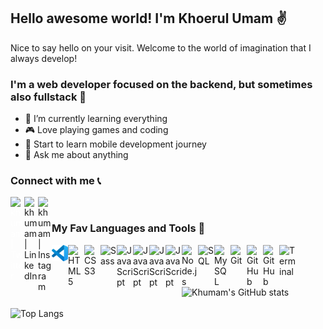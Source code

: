 ## Hello awesome world! I'm Khoerul Umam ✌
Nice to say hello on your visit. Welcome to the world of imagination that I always develop!

### I'm a web developer focused on the backend, but sometimes also fullstack 🎃

- 🌱 I’m currently learning everything
- 🎮 Love playing games and coding
- 🧿 Start to learn mobile development journey
- 💬 Ask me about anything

### Connect with me 📞

[<img align="left" alt="khumam | Twitter" width="22px" style='color: #fff' src="https://cdn-icons-png.flaticon.com/512/185/185961.png" />](https://twitter.com/wanderingonrain)
[<img align="left" alt="khumam | LinkedIn" width="22px" src="https://cdn-icons-png.flaticon.com/512/185/185964.png" />](https://linkedin.com/in/khoerulumam)
[<img align="left" alt="khumam | Instagram" width="22px" src="https://cdn-icons-png.flaticon.com/512/185/185985.png" />](https://instagram.com/thekhoerulumam)
<br>
### My Fav Languages and Tools 🎨

[<img align="left" alt="Visual Studio Code" width="26px" src="https://raw.githubusercontent.com/github/explore/80688e429a7d4ef2fca1e82350fe8e3517d3494d/topics/visual-studio-code/visual-studio-code.png" />](webdevplaylist)
[<img align="left" alt="HTML5" width="26px" src="https://cdn-icons-png.flaticon.com/512/1051/1051277.png" />](html)
[<img align="left" alt="CSS3" width="26px" src="https://cdn-icons-png.flaticon.com/512/732/732190.png" />](css)
[<img align="left" alt="Sass" width="26px" src="https://cdn-icons-png.flaticon.com/512/919/919831.png" />](sass)
[<img align="left" alt="JavaScript" width="26px" src="https://cdn-icons-png.flaticon.com/512/919/919832.png" />](typescript)
[<img align="left" alt="JavaScript" width="26px" src="https://cdn-icons-png.flaticon.com/512/919/919852.png" />](python)
[<img align="left" alt="JavaScript" width="26px" src="https://cdn-icons-png.flaticon.com/512/5968/5968292.png" />](javascript)
[<img align="left" alt="JavaScript" width="26px" src="https://cdn-icons-png.flaticon.com/512/919/919830.png" />](php)
[<img align="left" alt="Node.js" width="26px" src="https://cdn-icons-png.flaticon.com/512/5968/5968322.png" />](nodejs)
[<img align="left" alt="SQL" width="26px" src="https://cdn-icons-png.flaticon.com/512/2772/2772128.png" />](sql)
[<img align="left" alt="MySQL" width="26px" src="https://cdn-icons-png.flaticon.com/512/5968/5968313.png" />](mysql)
[<img align="left" alt="Git" width="26px" src="https://cdn-icons-png.flaticon.com/512/2111/2111288.png" />](git)
[<img align="left" alt="GitHub" width="26px" src="https://cdn-icons-png.flaticon.com/512/1051/1051326.png" />](github)
[<img align="left" alt="GitHub" width="26px" src="https://cdn-icons-png.flaticon.com/512/5968/5968853.png" />](gitlab)
[<img align="left" alt="Terminal" width="26px" src="https://cdn-icons-png.flaticon.com/512/346/346841.png" />](terminal)
<br>
<br>

![Khumam's GitHub stats](https://github-readme-stats.vercel.app/api?username=khumam&count_private=true&show_icons=true)
<br>
<br>
![Top Langs](https://github-readme-stats.vercel.app/api/top-langs/?username=khumam&layout=compact)
